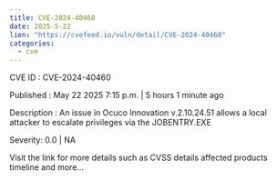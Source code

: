 ```yaml
---
title: CVE-2024-40460
date: 2025-5-22
lien: "https://cvefeed.io/vuln/detail/CVE-2024-40460"
categories:
  - cve
---
```


CVE ID : CVE-2024-40460

Published :  May 22
2025
7:15 p.m. | 5 hours
1 minute ago

Description : An issue in Ocuco Innovation v.2.10.24.51 allows a local attacker to escalate privileges via the JOBENTRY.EXE

Severity: 0.0 | NA

Visit the link for more details
such as CVSS details
affected products
timeline
and more...
